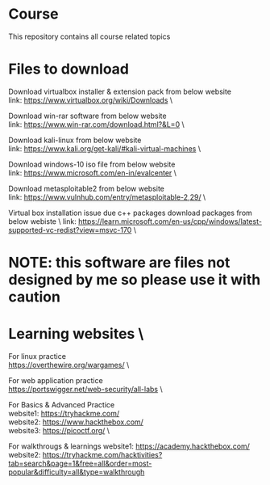# Course
This repository contains all course related topics


# Files to download

Download virtualbox installer & extension pack from below website \
link: https://www.virtualbox.org/wiki/Downloads \

Download win-rar software from below website \
link: https://www.win-rar.com/download.html?&L=0 \

Download kali-linux from below website \
link: https://www.kali.org/get-kali/#kali-virtual-machines \

Download windows-10 iso file from below website \
link: https://www.microsoft.com/en-in/evalcenter \

Download metasploitable2 from below website \
link: https://www.vulnhub.com/entry/metasploitable-2,29/  \

Virtual box installation issue due c++ packages download packages from below webiste \ 
link: https://learn.microsoft.com/en-us/cpp/windows/latest-supported-vc-redist?view=msvc-170 \

# NOTE: this software are files not designed by me so please use it with caution 


# Learning websites \

For linux practice \
https://overthewire.org/wargames/ \

For web application practice \
https://portswigger.net/web-security/all-labs \

For Basics & Advanced Practice \
website1: https://tryhackme.com/ \
website2: https://www.hackthebox.com/ \
website3: https://picoctf.org/ \

For walkthrougs & learnings
website1: https://academy.hackthebox.com/
website2: https://tryhackme.com/hacktivities?tab=search&page=1&free=all&order=most-popular&difficulty=all&type=walkthrough
